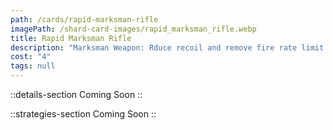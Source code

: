 ```yaml
---
path: /cards/rapid-marksman-rifle
imagePath: /shard-card-images/rapid_marksman_rifle.webp
title: Rapid Marksman Rifle
description: "Marksman Weapon: Rduce recoil and remove fire rate limit."
cost: "4"
tags: null
---
```


::details-section
Coming Soon
::

::strategies-section
Coming Soon
::
